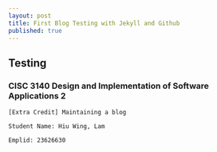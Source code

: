 ```yaml
---
layout: post
title: First Blog Testing with Jekyll and Github
published: true
---
```

## Testing

### CISC 3140 Design and Implementation of Software Applications 2
     
    [Extra Credit] Maintaining a blog
    
    Student Name: Hiu Wing, Lam
    
    Emplid: 23626630
